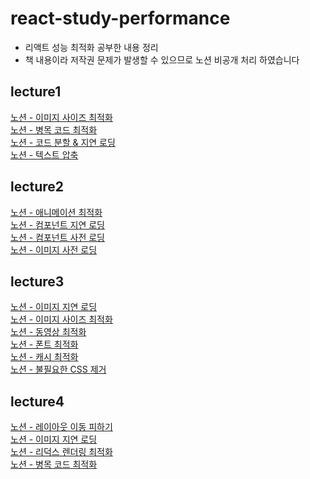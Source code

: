 # react-study-performance
- 리액트 성능 최적화 공부한 내용 정리
- 책 내용이라 저작권 문제가 발생할 수 있으므로 노션 비공개 처리 하였습니다

## lecture1
[노션 - 이미지 사이즈 최적화](https://www.notion.so/c18cf58e4ba140e187be5125a13d4f83?pvs=4)
<br>
[노션 - 병목 코드 최적화](https://www.notion.so/f9ceaed0b1b24f2892d8a862ed914cd1?pvs=4)
<br>
[노션 - 코드 분할 & 지연 로딩](https://www.notion.so/9e89631b55174d1ca6d9966cdf8f8fb3?pvs=4)
<br>
[노션 - 텍스트 압축](https://www.notion.so/fe0ce819ceb94a2193df07d2f4b89ee5?pvs=4)

## lecture2
[노션 - 애니메이션 최적화](https://www.notion.so/409e061e1c824316ac321e53f44300a2?pvs=4)
<br>
[노션 - 컴포넌트 지연 로딩](https://www.notion.so/b121119fac6e4ea9a61ecf0c948499f2?pvs=4)
<br>
[노션 - 컴포넌트 사전 로딩](https://www.notion.so/3805f52dcfe44f92b08c9c415e9ed657?pvs=4)
<br>
[노션 - 이미지 사전 로딩](https://www.notion.so/7f50db2216984db9b29c1fc76cfb5895?pvs=4)

## lecture3
[노션 - 이미지 지연 로딩](https://www.notion.so/2a7e8b251adc497d86cd32eec45cef4e?pvs=4)
<br>
[노션 - 이미지 사이즈 최적화](https://www.notion.so/9aa67a66f50c4850b916cb68efa63bd0?pvs=4)
<br>
[노션 - 동영상 최적화](https://www.notion.so/b540681e54584f8999faa39856be4c5c?pvs=4)
<br>
[노션 - 폰트 최적화](https://www.notion.so/5538c8c3922a4879aa15834d727aa52b?pvs=4)
<br>
[노션 - 캐시 최적화](https://www.notion.so/10a88dc043de4b9fb458ac80d9f1437f?pvs=4)
<br>
[노션 - 불필요한 CSS 제거](https://www.notion.so/CSS-bf971b562c05432688fe52857eb3a5ad?pvs=4)

## lecture4
[노션 - 레이아웃 이동 피하기](https://www.notion.so/18997df286c34a63bb5614dab3ef78d1?pvs=4)
<br>
[노션 - 이미지 지연 로딩](https://www.notion.so/14beb08bbbad4734a7fc8df0d40ec7d4?pvs=4)
<br>
[노션 - 리덕스 렌더링 최적화](https://www.notion.so/c13b26dfb0134fe5b908a0aaf3515df8?pvs=4)
<br>
[노션 - 병목 코드 최적화](https://www.notion.so/4143ac36cb4a4170a0df383e4b7ea296?pvs=4)
